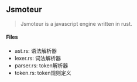 ## Jsmoteur
> Jsmoteur is a javascript engine written in rust.

#### Files
+ ast.rs: 语法解析器
+ lexer.rs: 词法解析器
+ parser.rs: token解析器
+ token.rs: token规则定义